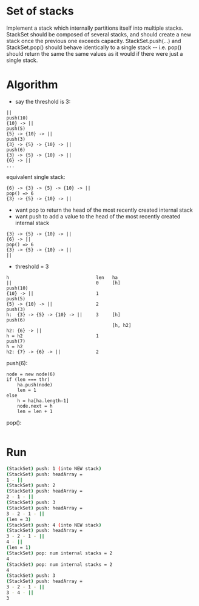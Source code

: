 # Set of stacks

Implement a stack which internally partitions itself into multiple stacks. StackSet
should be composed of several stacks, and should create a new stack once the previous
one exceeds capacity. StackSet.push(...) and StackSet.pop() should behave identically
to a single stack -- i.e. pop() should return the same the same values as it would if
there were just a single stack.

# Algorithm

- say the threshold is 3:

```
||
push(10)
{10} -> ||
push(5)
{5} -> {10} -> ||
push(3)
{3} -> {5} -> {10} -> ||
push(6)
{3} -> {5} -> {10} -> ||
{6} -> ||
...
```

equivalent single stack:
```
{6} -> {3} -> {5} -> {10} -> ||
pop() => 6
{3} -> {5} -> {10} -> ||
```

- want pop to return the head of the most recently created internal stack
- want push to add a value to the head of the most recently created internal stack
```
{3} -> {5} -> {10} -> ||
{6} -> ||
pop() => 6
{3} -> {5} -> {10} -> ||
||
```

- threshold = 3
```
h                                len   ha
||                               0     [h]
push(10)
{10} -> ||                       1
push(5)
{5} -> {10} -> ||                2
push(3)
h:  {3} -> {5} -> {10} -> ||     3     [h]
push(6)
                                       [h, h2]
h2: {6} -> ||
h = h2                           1
push(7)
h = h2
h2: {7} -> {6} -> ||             2

```

push(6):
```
node = new node(6)
if (len === thr)
    ha.push(node)
    len = 1
else
    h = ha[ha.length-1]
    node.next = h
    len = len + 1
```

pop():
```

```

# Run

```bash
(StackSet) push: 1 (into NEW stack)
(StackSet) push: headArray =
1 - ||
(StackSet) push: 2
(StackSet) push: headArray =
2 - 1 - ||
(StackSet) push: 3
(StackSet) push: headArray =
3 - 2 - 1 - ||
(len = 3)
(StackSet) push: 4 (into NEW stack)
(StackSet) push: headArray =
3 - 2 - 1 - ||
4 - ||
(len = 1)
(StackSet) pop: num internal stacks = 2
4
(StackSet) pop: num internal stacks = 2
4
(StackSet) push: 3
(StackSet) push: headArray =
3 - 2 - 1 - ||
3 - 4 - ||
3
```
